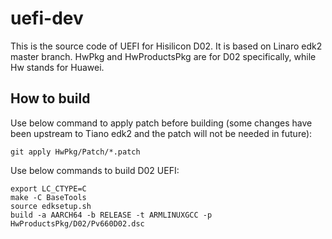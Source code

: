 # uefi-dev
This is the source code of UEFI for Hisilicon D02. It is based on Linaro edk2 master branch.
HwPkg and HwProductsPkg are for D02 specifically, while Hw stands for Huawei. 

## How to build
Use below command to apply patch before building
(some changes have been upstream to Tiano edk2 and the patch will not be needed in future):

    git apply HwPkg/Patch/*.patch

Use below commands to build D02 UEFI:

    export LC_CTYPE=C
    make -C BaseTools
    source edksetup.sh
    build -a AARCH64 -b RELEASE -t ARMLINUXGCC -p HwProductsPkg/D02/Pv660D02.dsc
